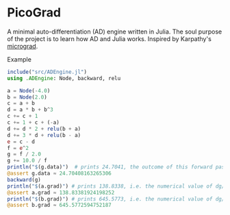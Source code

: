 # PicoGrad

A minimal auto-differentiation (AD) engine written in Julia. The soul purpose of the project is to learn how AD and Julia works. Inspired by Karpathy's [micrograd](https://github.com/karpathy/micrograd).


Example
```julia
include("src/ADEngine.jl")
using .ADEngine: Node, backward, relu

a = Node(-4.0)
b = Node(2.0)
c = a + b
d = a * b + b^3
c += c + 1
c += 1 + c + (-a)
d += d * 2 + relu(b + a)
d += 3 * d + relu(b - a)
e = c - d
f = e^2
g = f / 2.0
g += 10.0 / f
println("$(g.data)")  # prints 24.7041, the outcome of this forward pass
@assert g.data ≈ 24.70408163265306
backward(g)
println("$(a.grad)") # prints 138.8338, i.e. the numerical value of dg/da
@assert a.grad ≈ 138.83381924198252
println("$(b.grad)") # prints 645.5773, i.e. the numerical value of dg/db
@assert b.grad ≈ 645.5772594752187
```